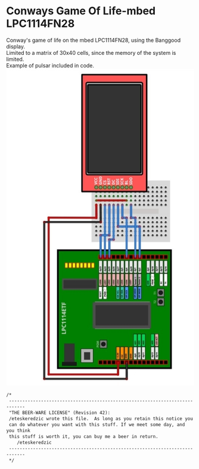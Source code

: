 # Conways Game Of Life-mbed LPC1114FN28

Conway's game of life on the mbed LPC1114FN28, using the Banggood display.  
Limited to a matrix of 30x40 cells, since the memory of the system is limited.  
Example of pulsar included in code.  
![Image not found](schema.jpg?raw=true "Wiring")
```
/*  
 ----------------------------------------------------------------------------  
 "THE BEER-WARE LICENSE" (Revision 42):  
 /eteskeredzic wrote this file.  As long as you retain this notice you  
 can do whatever you want with this stuff. If we meet some day, and you think  
 this stuff is worth it, you can buy me a beer in return.   
	/eteskeredzic  
 ----------------------------------------------------------------------------  
 */  
 ```
